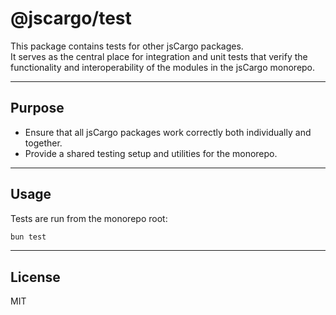# @jscargo/test

This package contains tests for other jsCargo packages.  
It serves as the central place for integration and unit tests that verify the functionality and interoperability of the modules in the jsCargo monorepo.

---

## Purpose

- Ensure that all jsCargo packages work correctly both individually and together.
- Provide a shared testing setup and utilities for the monorepo.

---

## Usage

Tests are run from the monorepo root:

```bash
bun test
```

---

## License

MIT